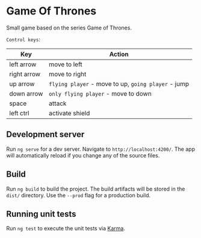 # Game Of Thrones

Small game based on the series Game of Thrones.

`Control keys`:

| Key         | Action                                              |
| ----------- | --------------------------------------------------- |
| left arrow  | move to left                                        |
| right arrow | move to right                                       |
| up arrow    | `flying player` - move to up, `going player` - jump |
| down arrow  | `only flying player` - move to down                 |
| space       | attack                                              |
| left ctrl   | activate shield                                     |

## Development server

Run `ng serve` for a dev server. Navigate to `http://localhost:4200/`. The app will automatically reload if you change any of the source files.

## Build

Run `ng build` to build the project. The build artifacts will be stored in the `dist/` directory. Use the `--prod` flag for a production build.

## Running unit tests

Run `ng test` to execute the unit tests via [Karma](https://karma-runner.github.io).
